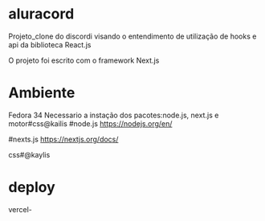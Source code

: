 # aluracord

Projeto_clone do discordi visando o entendimento de utilização de hooks e api da biblioteca React.js 

O projeto foi escrito com o framework Next.js

# Ambiente
Fedora 34 
Necessario a instação dos pacotes:node.js, next.js e motor#css@kailis
#node.js
  https://nodejs.org/en/
  
#nexts.js
  https://nextjs.org/docs/
  
css#@kaylis

# deploy
  vercel-
